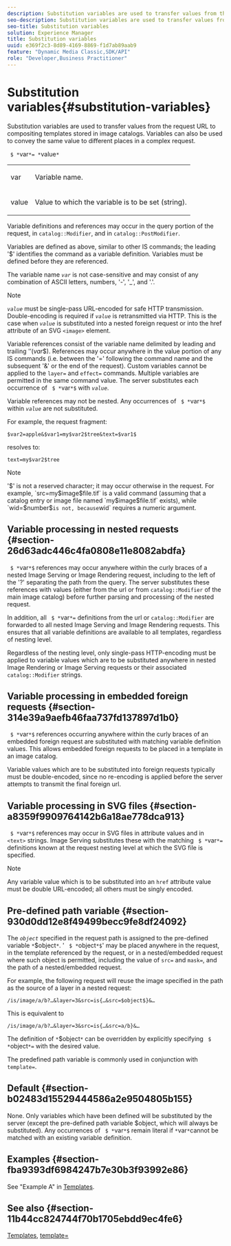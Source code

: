 ```yaml
---
description: Substitution variables are used to transfer values from the request URL to compositing templates stored in image catalogs. Variables can also be used to convey the same value to different places in a complex request.
seo-description: Substitution variables are used to transfer values from the request URL to compositing templates stored in image catalogs. Variables can also be used to convey the same value to different places in a complex request.
seo-title: Substitution variables
solution: Experience Manager
title: Substitution variables
uuid: e369f2c3-8d89-4169-8869-f1d7ab89aab9
feature: "Dynamic Media Classic,SDK/API"
role: "Developer,Business Practitioner"
---
```


# Substitution variables{#substitution-variables}

Substitution variables are used to transfer values from the request URL to compositing templates stored in image catalogs. Variables can also be used to convey the same value to different places in a complex request.

 ` $ *`var`*= *`value`*`

<table id="simpletable_EFEC66C23CE949EFACDC415A954DF323"> 
 <tr class="strow"> 
  <td class="stentry"> <p> <span class="codeph"> <span class="varname"> var </span> </span> </p> </td> 
  <td class="stentry"> <p>Variable name. </p> </td> 
 </tr> 
 <tr class="strow"> 
  <td class="stentry"> <p> <span class="codeph"> <span class="varname"> value </span> </span> </p> </td> 
  <td class="stentry"> <p>Value to which the variable is to be set (string). </p> </td> 
 </tr> 
</table>

Variable definitions and references may occur in the query portion of the request, in `catalog::Modifier`, and in `catalog::PostModifier`.

Variables are defined as above, similar to other IS commands; the leading '$' identifies the command as a variable definition. Variables must be defined before they are referenced.

The variable name *`var`* is not case-sensitive and may consist of any combination of ASCII letters, numbers, '-', '_', and '.'.

>[!NOTE]
>
>*`value`* must be single-pass URL-encoded for safe HTTP transmission. Double-encoding is required if *`value`* is retransmitted via HTTP. This is the case when *`value`* is substituted into a nested foreign request or into the href attribute of an SVG `<image>` element.

Variable references consist of the variable name delimited by leading and trailing '$' ($*var*$). References may occur anywhere in the value portion of any IS commands (i.e. between the '=' following the command name and the subsequent '&' or the end of the request). Custom variables cannot be applied to the `layer=` and `effect=` commands. Multiple variables are permitted in the same command value. The server substitutes each occurrence of ` $ *`var`*$` with *`value`*.

Variable references may not be nested. Any occurrences of ` $ *`var`*$` within *`value`* are not substituted.

For example, the request fragment:

`$var2=apple&$var1=my$var2$tree&text=$var1$`

resolves to:

`text=my$var2$tree`

>[!NOTE]
>
>'$' is not a reserved character; it may occur otherwise in the request. For example, `src=my$image$file.tif` is a valid command (assuming that a catalog entry or image file named `my$image$file.tif` exists), while `wid=$number$` is not, because `wid` requires a numeric argument.

## Variable processing in nested requests {#section-26d63adc446c4fa0808e11e8082abdfa}

` $ *`var`*$` references may occur anywhere within the curly braces of a nested Image Serving or Image Rendering request, including to the left of the '?' separating the path from the query. The server substitutes these references with values (either from the url or from `catalog::Modifier` of the main image catalog) before further parsing and processing of the nested request.

In addition, all ` $ *`var`*=` definitions from the url or `catalog::Modifier` are forwarded to all nested Image Serving and Image Rendering requests. This ensures that all variable definitions are available to all templates, regardless of nesting level.

Regardless of the nesting level, only single-pass HTTP-encoding must be applied to variable values which are to be substituted anywhere in nested Image Rendering or Image Serving requests or their associated `catalog::Modifier` strings.

## Variable processing in embedded foreign requests {#section-314e39a9aefb46faa737fd137897d1b0}

` $ *`var`*$` references occurring anywhere within the curly braces of an embedded foreign request are substituted with matching variable definition values. This allows embedded foreign requests to be placed in a template in an image catalog.

Variable values which are to be substituted into foreign requests typically must be double-encoded, since no re-encoding is applied before the server attempts to transmit the final foreign url.

## Variable processing in SVG files {#section-a8359f9909764142b6a18ae778dca913}

` $ *`var`*$` references may occur in SVG files in attribute values and in `<text>` strings. Image Serving substitutes these with the matching ` $ *`var`*=` definitions known at the request nesting level at which the SVG file is specified.

>[!NOTE]
>
>Any variable value which is to be substituted into an `href` attribute value must be double URL-encoded; all others must be singly encoded.

## Pre-defined path variable {#section-930d0dd12e8f49499becc9fe8df24092}

The *`object`* specified in the request path is assigned to the pre-defined variable `*`$object`*`. ' ` $ *`object`*$`' may be placed anywhere in the request, in the template referenced by the request, or in a nested/embedded request where such object is permitted, including the value of `src=` and `mask=`, and the path of a nested/embedded request.

For example, the following request will reuse the image specified in the path as the source of a layer in a nested request:

`/is/image/a/b?…&layer=3&src=is{…&src=$object$}&…`

This is equivalent to

`/is/image/a/b?…&layer=3&src=is{…&src=a/b}&…`

The definition of `*`$object`*` can be overridden by explicitly specifying ` $ *`object`*=` with the desired value.

The predefined path variable is commonly used in conjunction with `template=`.

## Default {#section-b02483d15529444586a2e9504805b155}

None. Only variables which have been defined will be substituted by the server (except the pre-defined path variable $object, which will always be substituted). Any occurrences of ` $ *`var`*$` remain literal if `*`var`*`cannot be matched with an existing variable definition.

## Examples {#section-fba9393df6984247b7e30b3f93992e86}

See "Example A" in [Templates](../../../../../is-api/http-ref/image-serving-api-ref/c-http-protocol-reference/c-templates/c-templates.md#concept-3cd2d2adae0e41b2979b9640244d4d3e).

## See also {#section-11b44cc824744f70b1705ebdd9ec4fe6}

[Templates](../../../../../is-api/http-ref/image-serving-api-ref/c-http-protocol-reference/c-templates/c-templates.md#concept-3cd2d2adae0e41b2979b9640244d4d3e), [template=](../../../../../is-api/http-ref/image-serving-api-ref/c-http-protocol-reference/c-command-reference/r-template.md#reference-3beccaa462a64bf0ba867e5c8fd0bd14) 
